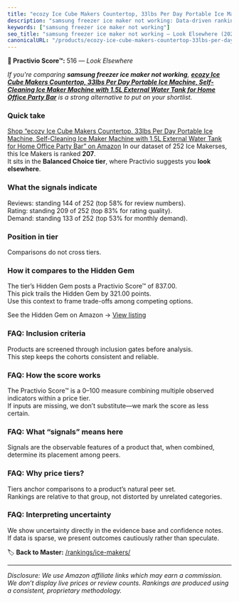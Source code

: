 ```yaml
---
title: "ecozy Ice Cube Makers Countertop, 33lbs Per Day Portable Ice Machine, Self-Cleaning Ice Maker Machine with 1.5L External Water Tank for Home Office Party Bar"
description: "samsung freezer ice maker not working: Data-driven ranking using the Practivio Score™. Positioned by quality, value, demand, findability, momentum."
keywords: ["samsung freezer ice maker not working"]
seo_title: "samsung freezer ice maker not working — Look Elsewhere (2025)"
canonicalURL: "/products/ecozy-ice-cube-makers-countertop-33lbs-per-day-portable-ice-machine-self-cleaning-ice-maker-machine-with-15l-external-water-tank-for-home-office-party-bar-B0D93TXDTN/"
---
```


**🚫 Practivio Score™:** 516 — _Look Elsewhere_


*If you're comparing **samsung freezer ice maker not working**, **[ecozy Ice Cube Makers Countertop, 33lbs Per Day Portable Ice Machine, Self-Cleaning Ice Maker Machine with 1.5L External Water Tank for Home Office Party Bar](https://www.amazon.com/dp/B0D93TXDTN?tag=practivio-20)** is a strong alternative to put on your shortlist.*
### Quick take
[Shop “ecozy Ice Cube Makers Countertop, 33lbs Per Day Portable Ice Machine, Self-Cleaning Ice Maker Machine with 1.5L External Water Tank for Home Office Party Bar” on Amazon](https://www.amazon.com/dp/B0D93TXDTN?tag=practivio-20)
In our dataset of 252 Ice Makerses, this Ice Makers is ranked **207**.  
It sits in the **Balanced Choice tier**, where Practivio suggests you **look elsewhere**.

### What the signals indicate
Reviews: standing 144 of 252 (top 58% for review numbers).  
Rating: standing 209 of 252 (top 83% for rating quality).  
Demand: standing 133 of 252 (top 53% for monthly demand).

### Position in tier
Comparisons do not cross tiers.

### How it compares to the Hidden Gem
The tier’s Hidden Gem posts a Practivio Score™ of 837.00.  
This pick trails the Hidden Gem by 321.00 points.  
Use this context to frame trade-offs among competing options.  

See the Hidden Gem on Amazon → [View listing](https://www.amazon.com/dp/B0C32SGKMJ?tag=practivio-20)

### FAQ: Inclusion criteria
Products are screened through inclusion gates before analysis.  
This step keeps the cohorts consistent and reliable.

### FAQ: How the score works
The Practivio Score™ is a 0–100 measure combining multiple observed indicators within a price tier.  
If inputs are missing, we don’t substitute—we mark the score as less certain.

### FAQ: What “signals” means here
Signals are the observable features of a product that, when combined, determine its placement among peers.

### FAQ: Why price tiers?
Tiers anchor comparisons to a product’s natural peer set.  
Rankings are relative to that group, not distorted by unrelated categories.

### FAQ: Interpreting uncertainty
We show uncertainty directly in the evidence base and confidence notes.  
If data is sparse, we present outcomes cautiously rather than speculate.


🏷️ **Back to Master:** [/rankings/ice-makers/](/rankings/ice-makers/)

---
_Disclosure: We use Amazon affiliate links which may earn a commission. We don’t display live prices or review counts. Rankings are produced using a consistent, proprietary methodology._
